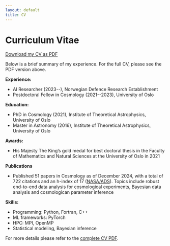 ```yaml
---
layout: default
title: CV
---
```


# Curriculum Vitae

[Download my CV as PDF](CV_htihle.pdf)

Below is a brief summary of my experience. For the full CV, please see the PDF version above.

**Experience:**
- AI Researcher (2023--), Norwegian Defence Research Establishment
- Postdoctoral Fellow in Cosmology (2021--2023), University of Oslo

**Education:**
- PhD in Cosmology (2021), Institute of Theoretical Astrophysics, University of Oslo
- Master in Astronomy (2016), Institute of Theoretical Astrophysics, University of Oslo

**Awards:**
- His Majesty The King’s gold medal for best doctoral thesis in the Faculty of Mathematics
and Natural Sciences at the University of Oslo in 2021

**Publications**
- Published 51 papers in Cosmology as of December 2024, with a total of 722 citations and an h-index of 17 ([NASA/ADS](https://ui.adsabs.harvard.edu/search/p_=0&q=orcid%3A0000-0003-3420-7766)). Topics include robust end-to-end data analysis for cosmological experiments, Bayesian data analysis and cosmologican parameter inference

**Skills:**
- Programming: Python, Fortran, C++
- ML frameworks: PyTorch
- HPC: MPI, OpenMP
- Statistical modeling, Bayesian inference

For more details please refer to the [complete CV PDF](CV_htihle.pdf).
